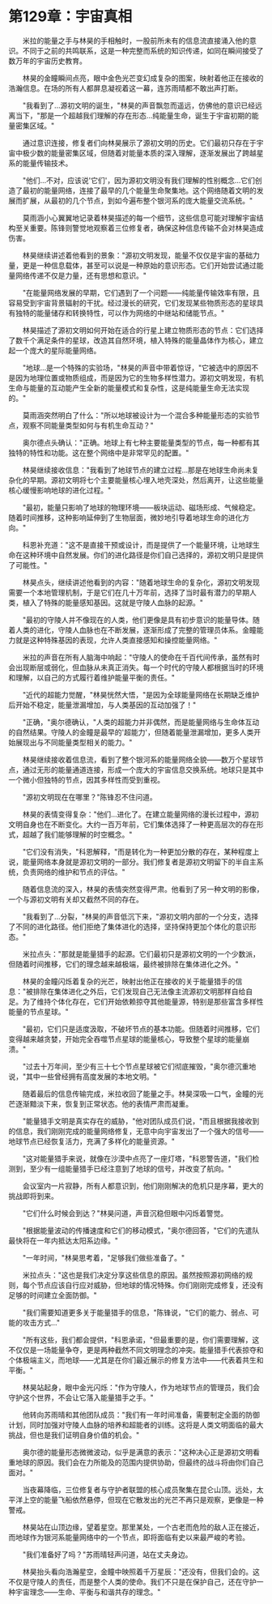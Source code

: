 # 第129章：宇宙真相

　　米拉的能量之手与林昊的手相触时，一股前所未有的信息流直接涌入他的意识。不同于之前的共鸣联系，这是一种完整而系统的知识传递，如同在瞬间接受了数万年的宇宙历史教育。

　　林昊的金瞳瞬间点亮，眼中金色光芒变幻成复杂的图案，映射着他正在接收的浩瀚信息。在场的所有人都屏息凝视着这一幕，连苏雨晴都不敢出声打断。

　　"我看到了...源初文明的诞生，"林昊的声音飘忽而遥远，仿佛他的意识已经远离当下，"那是一个超越我们理解的存在形态...纯能量生命，诞生于宇宙初期的能量密集区域。"

　　通过意识连接，修复者们向林昊展示了源初文明的历史。它们最初只存在于宇宙中极少数的能量密集区域，但随着对能量本质的深入理解，逐渐发展出了跨越星系的能量传输技术。

　　"他们...不对，应该说'它们'，因为源初文明没有我们理解的性别概念...它们创造了最初的能量网络，连接了最早的几个能量生命聚集地。这个网络随着文明的发展而扩展，从最初的几个节点，到如今遍布整个银河系的庞大能量交流系统。"

　　莫雨涵小心翼翼地记录着林昊描述的每一个细节，这些信息可能对理解宇宙结构至关重要。陈锋则警觉地观察着三位修复者，确保这种信息传输不会对林昊造成伤害。

　　林昊继续讲述着他看到的景象："源初文明发现，能量不仅仅是宇宙的基础力量，更是一种信息载体，甚至可以说是一种原始的意识形态。它们开始尝试通过能量网络传递不仅是力量，还有思想和意识。"

　　"在能量网络发展的早期，它们遇到了一个问题——纯能量传输效率有限，且容易受到宇宙背景辐射的干扰。经过漫长的研究，它们发现某些物质形态的星球具有独特的能量储存和转换特性，可以作为网络的中继站和储能节点。"

　　林昊描述了源初文明如何开始在适合的行星上建立物质形态的节点：它们选择了数千个满足条件的星球，改造其自然环境，植入特殊的能量晶体作为核心，建立起一个庞大的星际能量网络。

　　"地球...是一个特殊的实验场，"林昊的声音中带着惊讶，"它被选中的原因不是因为地理位置或物质组成，而是因为它的生物多样性潜力。源初文明发现，有机生命与能量的互动能产生全新的能量模式和复杂性，这是纯能量生命无法实现的。"

　　莫雨涵突然明白了什么："所以地球被设计为一个混合多种能量形态的实验节点，观察不同能量类型如何与有机生命互动？"

　　奥尔德点头确认："正确。地球上有七种主要能量类型的节点，每一种都有其独特的特性和功能。这在整个网络中是非常罕见的配置。"

　　林昊继续接收信息："我看到了地球节点的建立过程...那是在地球生命尚未复杂化的早期。源初文明将七个主要能量核心埋入地壳深处，然后离开，让这些能量核心缓慢影响地球的进化过程。"

　　"最初，能量只影响了地球的物理环境——板块运动、磁场形成、气候稳定。随着时间推移，这种影响延伸到了生物层面，微妙地引导着地球生命的进化方向。"

　　科恩补充道："这不是直接干预或设计，而是提供了一个能量环境，让地球生命在这种环境中自然发展。你们的进化路径是你们自己选择的，源初文明只是提供了可能性。"

　　林昊点头，继续讲述他看到的内容："随着地球生命的复杂化，源初文明发现需要一个本地管理机制，于是它们在几十万年前，选择了当时最有潜力的早期人类，植入了特殊的能量感知基因。这就是守陵人血脉的起源。"

　　"最初的守陵人并不像现在的人类，他们更像是具有初步意识的能量导体。随着人类的进化，守陵人血脉也在不断发展，逐渐形成了完整的管理员体系。金瞳能力就是这种特殊基因的表现，允许人类直接感知和操控能量网络。"

　　米拉的声音在所有人脑海中响起："守陵人的使命在千百代间传承，虽然有时会出现断层或弱化，但血脉从未真正消失。每一个时代的守陵人都根据当时的环境和理解，以自己的方式履行着维护能量平衡的责任。"

　　"近代的超能力觉醒，"林昊恍然大悟，"是因为全球能量网络在长期缺乏维护后开始不稳定，能量泄漏增加，与人类基因的互动加强了！"

　　"正确，"奥尔德确认，"人类的超能力并非偶然，而是能量网络与生命体互动的自然结果。守陵人的金瞳是最早的'超能力'，但随着能量泄漏增加，更多人类开始展现出与不同能量类型相关的能力。"

　　林昊继续接收着信息流，看到了整个银河系的能量网络全貌——数万个星球节点，通过无形的能量通道连接，形成一个庞大的宇宙信息交换系统。地球只是其中一个微小但独特的节点，因其多样性而受到重视。

　　"源初文明现在在哪里？"陈锋忍不住问道。

　　林昊的表情变得复杂："他们...进化了。在建立能量网络的漫长过程中，源初文明自身也在不断变化。大约一百万年前，它们集体选择了一种更高层次的存在形式，超越了我们能够理解的时空概念。"

　　"它们没有消失，"科恩解释，"而是转化为一种更加分散的存在，某种程度上说，能量网络本身就是源初文明的一部分。我们修复者是源初文明留下的半自主系统，负责网络的维护和节点的评估。"

　　随着信息流的深入，林昊的表情突然变得严肃。他看到了另一种文明的影像，一个与源初文明有关却又截然不同的存在。

　　"我看到了...分裂，"林昊的声音低沉下来，"源初文明内部的一个分支，选择了不同的进化路径。他们拒绝了集体进化的选择，坚持保持更加个体化的意识形态。"

　　米拉点头："那就是能量猎手的起源。它们最初只是源初文明的一个少数派，但随着时间推移，它们的理念越来越极端，最终被排除在集体进化之外。"

　　林昊的金瞳闪烁着复杂的光芒，映射出他正在接收的关于能量猎手的信息："被排除在集体进化之外后，它们发现自己无法像主流源初文明那样自给自足。为了维持个体化存在，它们开始依赖掠夺其他能量源，特别是那些富含多样性能量的节点星球。"

　　"最初，它们只是适度汲取，不破坏节点的基本功能。但随着时间推移，它们变得越来越贪婪，开始完全吞噬节点星球的能量核心，导致整个星球的能量崩溃。"

　　"过去十万年间，至少有三十七个节点星球被它们彻底摧毁，"奥尔德沉重地说，"其中一些曾经拥有高度发展的本地文明。"

　　随着最后的信息传输完成，米拉收回了能量之手。林昊深吸一口气，金瞳的光芒逐渐黯淡下来，恢复到正常状态。他的表情严肃而凝重。

　　"能量猎手文明是真实存在的威胁，"他对团队成员们说，"而且根据我接收到的信息，我们刚刚完成的能量网络修复，无意中向宇宙发出了一个强大的信号——地球节点已经恢复活力，充满了多样化的能量资源。"

　　"这对能量猎手来说，就像在沙漠中点亮了一座灯塔，"科恩警告道，"我们检测到，至少有一组能量猎手已经注意到了地球的信号，并改变了航向。"

　　会议室内一片寂静，所有人都意识到，他们刚刚解决的危机只是序幕，更大的挑战即将到来。

　　"它们什么时候会到达？"林昊问道，声音沉稳但眼中闪烁着警觉。

　　"根据能量波动的传播速度和它们的移动模式，"奥尔德回答，"它们的先遣队最快将在一年内抵达太阳系边缘。"

　　"一年时间，"林昊思考着，"足够我们做些准备了。"

　　米拉点头："这也是我们决定分享这些信息的原因。虽然按照源初网络的规则，每个节点应该自行应对威胁，但地球的情况特殊。你们刚刚完成修复，还没有足够的时间建立全面防御。"

　　"我们需要知道更多关于能量猎手的信息，"陈锋说，"它们的能力、弱点、可能的攻击方式..."

　　"所有这些，我们都会提供，"科恩承诺，"但最重要的是，你们需要理解，这不仅仅是一场能量争夺，更是两种截然不同文明理念的冲突。能量猎手代表掠夺和个体极端主义，而地球——尤其是在你们最近展示的修复方法中——代表着共生和平衡。"

　　林昊站起身，眼中金光闪烁："作为守陵人，作为地球节点的管理员，我们会守护这个世界，不会让它落入能量猎手之手。"

　　他转向苏雨晴和其他团队成员："我们有一年时间准备，需要制定全面的防御计划，同时加强对守陵人血脉的培养和超能者的训练。这将是人类文明面临的最大挑战，但也是我们证明自身价值的机会。"

　　奥尔德的能量形态微微波动，似乎是满意的表示："这种决心正是源初文明看重地球的原因。我们会在力所能及的范围内提供协助，但最终的战斗将由你们自己面对。"

　　当夜幕降临，三位修复者与守护者联盟的核心成员聚集在昆仑山顶。远处，太平洋上空的能量飞船依然悬停，但现在它散发出的光芒不再只是观察，更像是一种警戒。

　　林昊站在山顶边缘，望着星空。那里某处，一个古老而危险的敌人正在接近，而地球作为银河系能量网络中的一个节点，即将面临有史以来最严峻的考验。

　　"我们准备好了吗？"苏雨晴轻声问道，站在丈夫身边。

　　林昊抬头看向浩瀚星空，金瞳中映照着千万星辰："还没有，但我们会的。这不仅是守陵人的责任，而是整个人类的使命。我们不只是在保护自己，还在守护一种宇宙理念——生命、平衡与和谐共存的理念。" 